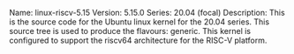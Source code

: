 Name:    linux-riscv-5.15
Version: 5.15.0
Series:  20.04 (focal)
Description:
    This is the source code for the Ubuntu linux kernel for the 20.04 series. This
    source tree is used to produce the flavours: generic.
    This kernel is configured to support the riscv64 architecture for the RISC-V platform.

